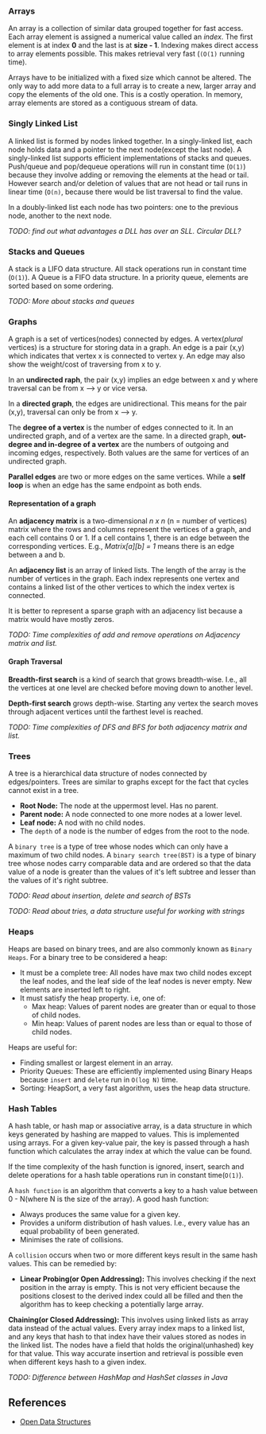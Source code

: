 ### Arrays

An array is a collection of similar data grouped together for fast access. Each array element is assigned a numerical value called an _index_. The first element is at index **0** and the last is at **size - 1**.
Indexing makes direct access to array elements possible. This makes retrieval very fast (`(O(1)` running time).

Arrays have to be initialized with a fixed size which cannot be altered. The only way to add more data to a full array is to create a new, larger array and copy the elements of the old one. This is a costly operation. In memory, array elements are stored as a contiguous stream of data.

### Singly Linked List

A linked list is formed by nodes linked together. In a singly-linked list, each node holds data and a pointer to the next node(except the last node). A singly-linked list supports efficient implementations of stacks and queues. Push/queue and pop/dequeue operations will run in constant time (`O(1)`) because they involve adding or removing the elements at the head or tail. However search and/or deletion of values that are not head or tail runs in linear time (`O(n)`, because there would be list traversal to find the value.

In a doubly-linked list each node has two pointers: one to the previous node, another to the next node. 

_TODO: find out what advantages a DLL has over an SLL. Circular DLL?_


### Stacks and Queues

A stack is a LIFO data structure. All stack operations run in constant time (`O(1)`). A Queue is a FIFO data structure. In a priority queue, elements are sorted based on some ordering.

_TODO: More about stacks and queues_

### Graphs

A graph is a set of vertices(nodes) connected by edges. A vertex(_plural_ vertices) is a structure for storing data in a graph. An edge is a pair (x,y) which indicates that vertex x is connected to vertex y. An edge may also show the weight/cost of traversing from x to y. 

In an **undirected raph**, the pair (x,y) implies an edge between x and y where traversal can be from x --> y or vice versa.

In a **directed graph**, the edges are unidirectional. This means for the pair (x,y), traversal can only be from x --> y.

The **degree of a vertex** is the number of edges connected to it. In an undirected graph, and  of a vertex are the same. In a directed graph, **out-degree and in-degree of a vertex** are the numbers of outgoing and incoming edges, respectively. Both values are the same for vertices of an undirected graph.

**Parallel edges** are two or more edges on the same vertices. While a **self loop** is when an edge has the same endpoint as both ends.

#### Representation of a graph

An **adjacency matrix** is a two-dimensional _n x n_ (n = number of vertices) matrix where the rows and columns represent the vertices of a graph, and each cell contains 0 or 1. If a cell contains 1, there is an edge between the corresponding vertices. E.g., _Matrix[a][b] = 1_ means there is an edge between a and b. 

An **adjacency list** is an array of linked lists. The length of the array is the number of vertices in the graph. Each index represents one vertex and contains a linked list of the other vertices to which the index vertex is connected.

It is better to represent a sparse graph with an adjacency list because a matrix would have mostly zeros.

_TODO: Time complexities of add and remove operations on Adjacency matrix and list._

#### Graph Traversal

**Breadth-first search** is a kind of search that grows breadth-wise. I.e., all the vertices at one level are checked before moving down to another level.

**Depth-first search** grows depth-wise. Starting any vertex the search moves through adjacent vertices until the farthest level is reached. 

_TODO: Time complexities of DFS and BFS for both adjacency matrix and list._

### Trees

A tree is a hierarchical data structure of nodes connected by edges/pointers. Trees are similar to graphs except for the fact that cycles cannot exist in a tree.

- **Root Node:** The node at the uppermost level. Has no parent.
- **Parent node:** A node connected to one more nodes at a lower level.
- **Leaf node:** A nod with no child nodes.
- The `depth` of a node is the number of edges from the root to the node. 

A `binary tree` is a type of tree whose nodes which can only have a maximum of two child nodes. A `binary search tree(BST)` is a type of binary tree whose nodes carry comparable data and are ordered so that the data value of a node is greater than the values of it's left subtree and lesser than the values of it's right subtree.

_TODO: Read about insertion, delete and search of BSTs_

_TODO: Read about tries, a data structure useful for working with strings_

### Heaps

Heaps are based on binary trees, and are also commonly known as `Binary Heaps`. For a binary tree to be considered a heap:

* It must be a complete tree: All nodes have max two child nodes except the leaf nodes, and the leaf side of the leaf nodes is never empty. New elements are inserted left to right.
* It must satisfy the heap property. i.e, one of: 
    - Max heap: Values of parent nodes are greater than or equal to those of child nodes.
    - Min heap: Values of parent nodes are less than or equal to those of child nodes.

Heaps are useful for:

- Finding smallest or largest element in an array.
- Priority Queues: These are efficiently implemented using Binary Heaps because `insert` and `delete` run in `O(log N)` time.
- Sorting: HeapSort, a very fast algorithm, uses the heap data structure.

### Hash Tables

A hash table, or hash map or associative array, is a data structure in which keys generated by hashing are mapped to values. This is implemented using arrays. For a given key-value pair, the key is passed through a hash function which calculates the array index at which the value can be found.

If the time complexity of the hash function is ignored, insert, search and delete operations for a hash table operations run in constant time(`O(1)`).

A `hash function` is an algorithm that converts a key to a hash value between 0 - N(where N is the size of the array). A good hash function:
* Always produces the same value for a given key.
* Provides a uniform distribution of hash values. I.e., every value has an equal probability of been generated.
* Minimises the rate of collisions.

A `collision` occurs when two or more different keys result in the same hash values. This can be remedied by:
* **Linear Probing(or Open Addressing):** This involves checking if the next position in the array is empty. This is not very efficient because the positions closest to the derived index could all be filled and then the algorithm has to keep checking a potentially large array.

**Chaining(or Closed Addressing):** This involves using linked lists as array data instead of the actual values. Every array index maps to a linked list, and any keys that hash to that index have their values stored as nodes in the linked list. The nodes have a field that holds the original(unhashed) key for that value. This way accurate insertion and retrieval is possible even when different keys hash to a given index.

_TODO: Difference between HashMap and HashSet classes in Java_

## References 

- [Open Data Structures](https://opendatastructures.org/ods-python/Contents.html)
